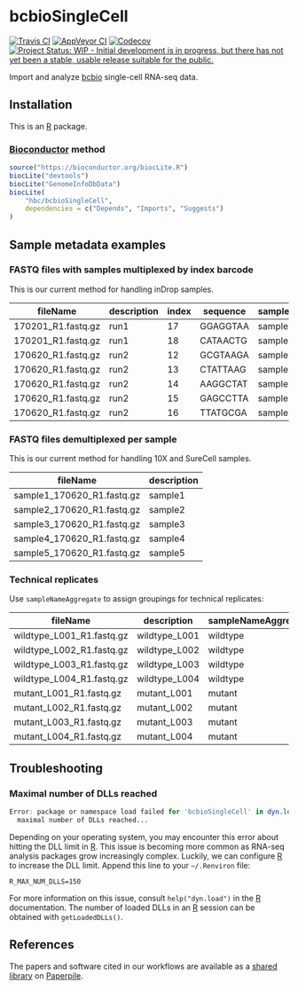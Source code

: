 # bcbioSingleCell

[![Travis CI](https://travis-ci.org/hbc/bcbioSingleCell.svg?branch=master)](https://travis-ci.org/hbc/bcbioSingleCell)
[![AppVeyor CI](https://ci.appveyor.com/api/projects/status/npy0mhfjn9saqv4g/branch/master?svg=true)](https://ci.appveyor.com/project/mjsteinbaugh/bcbiosinglecell/branch/master)
[![Codecov](https://codecov.io/gh/hbc/bcbioSingleCell/branch/master/graph/badge.svg)](https://codecov.io/gh/hbc/bcbioSingleCell)
[![Project Status: WIP - Initial development is in progress, but there has not yet been a stable, usable release suitable for the public.](http://www.repostatus.org/badges/latest/wip.svg)](http://www.repostatus.org/#wip)

Import and analyze [bcbio][] single-cell RNA-seq data.


## Installation

This is an [R][] package.

### [Bioconductor][] method

```r
source("https://bioconductor.org/biocLite.R")
biocLite("devtools")
biocLite("GenomeInfoDbData")
biocLite(
    "hbc/bcbioSingleCell",
    dependencies = c("Depends", "Imports", "Suggests")
)
```


## Sample metadata examples

### FASTQ files with samples multiplexed by index barcode

This is our current method for handling inDrop samples.

| fileName           | description | index | sequence | sampleName |
| -------------------|-------------|-------|----------|------------|
| 170201_R1.fastq.gz | run1        | 17    | GGAGGTAA | sample1    |
| 170201_R1.fastq.gz | run1        | 18    | CATAACTG | sample2    |
| 170620_R1.fastq.gz | run2        | 12    | GCGTAAGA | sample3    |
| 170620_R1.fastq.gz | run2        | 13    | CTATTAAG | sample4    |
| 170620_R1.fastq.gz | run2        | 14    | AAGGCTAT | sample5    |
| 170620_R1.fastq.gz | run2        | 15    | GAGCCTTA | sample6    |
| 170620_R1.fastq.gz | run2        | 16    | TTATGCGA | sample7    |

### FASTQ files demultiplexed per sample

This is our current method for handling 10X and SureCell samples.

| fileName                   | description |
|----------------------------|-------------|
| sample1_170620_R1.fastq.gz | sample1     |
| sample2_170620_R1.fastq.gz | sample2     |
| sample3_170620_R1.fastq.gz | sample3     |
| sample4_170620_R1.fastq.gz | sample4     |
| sample5_170620_R1.fastq.gz | sample5     |

### Technical replicates

Use `sampleNameAggregate` to assign groupings for technical replicates:

| fileName                  | description   | sampleNameAggregate |
|---------------------------|---------------|---------------------|
| wildtype_L001_R1.fastq.gz | wildtype_L001 | wildtype            |
| wildtype_L002_R1.fastq.gz | wildtype_L002 | wildtype            |
| wildtype_L003_R1.fastq.gz | wildtype_L003 | wildtype            |
| wildtype_L004_R1.fastq.gz | wildtype_L004 | wildtype            |
| mutant_L001_R1.fastq.gz   | mutant_L001   | mutant              |
| mutant_L002_R1.fastq.gz   | mutant_L002   | mutant              |
| mutant_L003_R1.fastq.gz   | mutant_L003   | mutant              |
| mutant_L004_R1.fastq.gz   | mutant_L004   | mutant              |


## Troubleshooting

### Maximal number of DLLs reached

```r
Error: package or namespace load failed for 'bcbioSingleCell' in dyn.load(file, DLLpath = DLLpath, ...):
  maximal number of DLLs reached...
```

Depending on your operating system, you may encounter this error about hitting the DLL limit in [R][]. This issue is becoming more common as RNA-seq analysis packages grow increasingly complex. Luckily, we can configure [R][] to increase the DLL limit. Append this line to your `~/.Renviron` file:

```
R_MAX_NUM_DLLS=150
```

For more information on this issue, consult `help("dyn.load")` in the [R][] documentation. The number of loaded DLLs in an [R][] session can be obtained with `getLoadedDLLs()`.


## References

The papers and software cited in our workflows are available as a [shared library](https://paperpile.com/shared/C8EMxl) on [Paperpile][].


[bcbio]: https://bcbio-nextgen.readthedocs.io
[Bioconductor]: https://bioconductor.org
[devtools]: https://cran.r-project.org/package=devtools
[Paperpile]: https://paperpile.com
[R]: https://www.r-project.org
